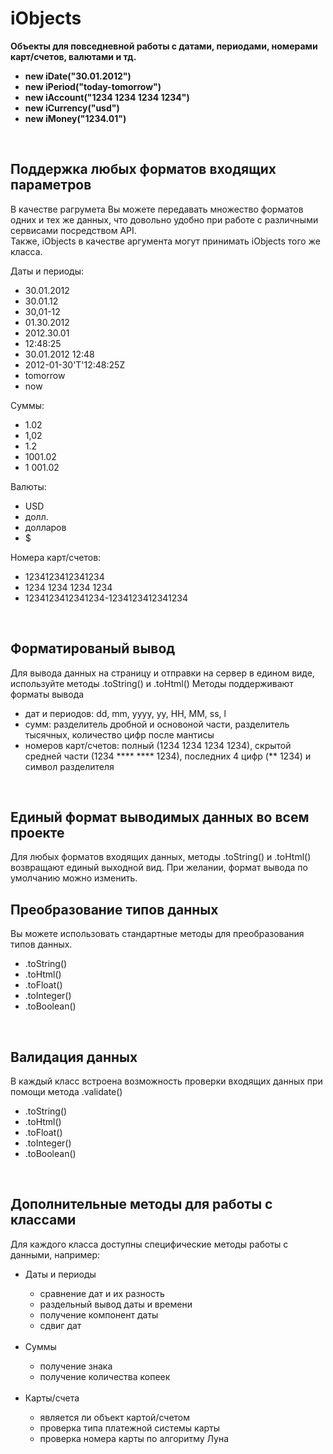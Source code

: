 <h1>iObjects</h1>

<b>Объекты для повседневной работы с датами, периодами, номерами карт/счетов, валютами и тд.
<ul>
<li>new iDate("30.01.2012")</li>
<li>new iPeriod("today-tomorrow")</li>
<li>new iAccount("1234 1234 1234 1234")</li>
<li>new iCurrency("usd")</li>
<li>new iMoney("1234.01")</li>
</ul>
</b>


<br>
<h2>Поддержка любых форматов входящих параметров</h2>
В качестве рагрумета Вы можете передавать множество форматов одних и тех же данных, что довольно удобно при работе с различными сервисами посредством API.
<br>Также, iObjects в качестве аргумента могут принимать iObjects того же класса.

Даты и периоды:<br>
<ul>
<li>30.01.2012</li>
<li>30.01.12</li>
<li>30,01-12</li>
<li>01.30.2012</li>
<li>2012.30.01</li>
<li>12:48:25</li>
<li>30.01.2012 12:48</li>
<li>2012-01-30'T'12:48:25Z</li>
<li>tomorrow</li>
<li>now</li>
</ul>

Суммы:<br>
<ul>
<li>1.02</li>
<li>1,02</li>
<li>1.2</li>
<li>1001.02</li>
<li>1 001.02</li>
</ul>

Валюты:<br>
<ul>
<li>USD</li>
<li>долл.</li>
<li>долларов</li>
<li>$</li>
</ul>

Номера карт/счетов:<br>
<ul>
<li>1234123412341234</li>
<li>1234 1234 1234 1234</li>
<li>1234123412341234-1234123412341234</li>
</ul>


<br>
<h2>Форматированый вывод</h2>
Для вывода данных на страницу и отправки на сервер в едином виде, используйте методы .toString() и .toHtml()
Методы поддерживают форматы вывода 
<ul>
<li>дат и периодов: dd, mm, yyyy, yy, HH, MM, ss, l</li>
<li>сумм: разделитель дробной и основоной части, разделитель тысячных, количество цифр после мантисы</li>
<li>номеров карт/счетов: полный (1234 1234 1234 1234), скрытой средней части (1234 **** **** 1234), последних 4 цифр (** 1234) и символ разделителя</li>
</ul>


<br>
<h2>Единый формат выводимых данных во всем проекте</h2>
Для любых форматов входящих данных, методы .toString() и .toHtml() возвращают единый выходной вид.
При желании, формат вывода по умолчанию можно изменить.


<br>
<h2>Преобразование типов данных</h2>
Вы можете использовать стандартные методы для преобразования типов данных.
<ul>
<li>.toString()</li>
<li>.toHtml()</li>
<li>.toFloat()</li>
<li>.toInteger()</li>
<li>.toBoolean()</li>
</ul>


<br>
<h2>Валидация данных</h2>
В каждый класс встроена возможность проверки входящих данных при помощи метода .validate()
<ul>
<li>.toString()</li>
<li>.toHtml()</li>
<li>.toFloat()</li>
<li>.toInteger()</li>
<li>.toBoolean()</li>
</ul>


<br>
<h2>Дополнительные методы для работы с классами</h2>
Для каждого класса доступны специфические методы работы с данными, например:
<ul>
<li>Даты и периоды</li>
  <ul>
  <li>сравнение дат и их разность</li>
  <li>раздельный вывод даты и времени</li>
  <li>получение компонент даты</li>
  <li>сдвиг дат</li>
  </ul>
<br>
<li>Суммы</li>
  <ul>
  <li>получение знака</li>
  <li>получение количества копеек</li>
  </ul>
<br>
<li>Карты/счета</li>
  <ul>
  <li>является ли объект картой/счетом</li>
  <li>проверка типа платежной системы карты</li>
  <li>проверка номера карты по алгоритму Луна</li>
  </ul>
</ul>


